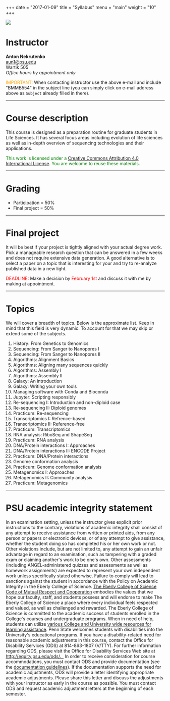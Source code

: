 +++
date = "2017-01-09"
title = "Syllabus"
menu = "main"
weight = "10"
+++

[![](http://imgs.xkcd.com/comics/impostor.png#mid)](https://xkcd.com/451/)

# Instructor

**Anton Nekrutenko**<br>
[aun1@psu.edu](mailto:aun1@psu.edu?Subject=BMMB554)<br>
Wartik 505<br>
*Office hours by appointment only*

<font color="orange"><i class="fa fa-exclamation-circle" aria-hidden="true"></i> IMPORTANT: </font> When contacting instructor use the above e-mail and include "BMMB554" in the subject line (you can simply click on e-mail address above as `Subject` already filled in there).

----

# Course description

This course is designed as a preparation routine for graduate students in Life Sciences. It has several focus areas including evolution of life sciences as well as in-depth overview of sequencing technologies and their applications. 

<font color="green"><i class="fa fa-creative-commons" aria-hidden="true"></i> This work is licensed under a <a rel="license" href="http://creativecommons.org/licenses/by/4.0/">Creative Commons Attribution 4.0 International License</a>. You are welcome to reuse these materials.</font>

----

# Grading

* Participation = 50%
* Final project = 50%

----

# Final project

It will be best if your project is tightly aligned with your actual degree work. Pick a manageable research question that can be answered in a few weeks and does not require extensive data generation. A good alternative is to select a paper on a topic that is interesting for your and try to re-analyze published data in a new light. 

<font color="red"><i class="fa fa-arrow-circle-right" aria-hidden="true"></i> DEADLINE: </font> Make a decision by <font color="red">February 1st</font> and discuss it with me by making at appointment. 

----

# Topics
 
We will cover a breadth of topics. Below is the approximate list. Keep in mind that this field is very dynamic. To account for that we may skip or extend some of the subjects.


1. History: From Genetics to Genomics
2. Sequencing: From Sanger to Nanopores I
2. Sequencing: From Sanger to Nanopores II
4. Algorithms: Alignment Basics
5. Algorithms: Aligning many sequences quickly
5. Algorithms: Assembly I
5. Algorithms: Assembly II
7. Galaxy: An introduction
8. Galaxy: Writing your own tools
8. Managing software with Conda and Bioconda
9. Jupyter: Scripting responsibly
10. Re-sequencing I: Introduction and non-diploid case
11. Re-sequencing II: Diploid genomes
12. Practicum: Re-sequencing
13. Transcriptomics I: Refrence-based
14. Transcriptomics II: Reference-free
15. Practicum: Transcriptomics
16. RNA analysis: RiboSeq and ShapeSeq
17. Practicum: RNA analysis
18. DNA/Protein interactions I: Approaches
19. DNA/Protein interactions II: ENCODE Project
20. Practicum: DNA/Protein interactions
21. Genome conformation analysis
22. Practicum: Genome conformation analysis
23. Metagenomics I: Approaches
24. Metagenomics II: Community analysis
25. Practicum: Metagenomics

-----

# PSU academic integrity statement

>
In an examination setting, unless the instructor gives explicit prior instructions to the contrary, violations of academic integrity shall consist of any attempt to receive assistance from written or printed aids, from any person or papers or electronic devices, or of any attempt to give assistance, whether the student doing so has completed his or her own work or not. Other violations include, but are not limited to, any attempt to gain an unfair advantage in regard to an examination, such as tampering with a graded exam or claiming another's work to be one's own. Other assessments (including ANGEL-administered quizzes and assessments as well as homework assignments) are expected to represent your own independent work unless specifically stated otherwise. Failure to comply will lead to sanctions against the student in accordance with the Policy on Academic Integrity in the Eberly College of Science. [The Eberly College of Science Code of Mutual Respect and Cooperation](https://science.psu.edu/climate/support-and-resources/code-of-mutual-respect-and-cooperation/Code-of-Mutual-Respect%20final.pdf) embodies the values that we hope our faculty, staff, and students possess and will endorse to make The Eberly College of Science a place where every individual feels respected and valued, as well as challenged and rewarded.   The Eberly College of Science is committed to the academic success of students enrolled in the College's  courses and undergraduate programs. When in need of help, students can utilize [various College and University wide resources for learning assistance](http://www.science.psu.edu/advising/success). Penn State welcomes students with disabilities into the University's educational programs. If you have a disability-related need for reasonable academic adjustments in this course, contact the Office for Disability Services (ODS) at 814-863-1807 (V/TTY). For further information regarding ODS, please visit the Office for Disability Services Web site at http://equity.psu.edu/ods/.   In order to receive consideration for course accommodations, you must contact ODS and provide documentation (see the [documentation guidelines](http://equity.psu.edu/student-disability-resources/guidelines)). If the documentation supports the need for academic adjustments, ODS will provide a letter identifying appropriate academic adjustments. Please share this letter and discuss the adjustments with your instructor as early in the course as possible. You must contact ODS and request academic adjustment letters at the beginning of each semester.


